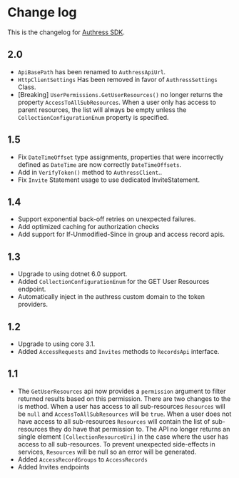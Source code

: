 # Change log
This is the changelog for [Authress SDK](readme.md).

## 2.0 ##
* `ApiBasePath` has been renamed to `AuthressApiUrl`.
* `HttpClientSettings` Has been removed in favor of `AuthressSettings` Class.
* [Breaking] `UserPermissions.GetUserResources()` no longer returns the property `AccessToAllSubResources`. When a user only has access to parent resources, the list will always be empty unless the `CollectionConfigurationEnum` property is specified.

## 1.5 ##
* Fix `DateTimeOffset` type assignments, properties that were incorrectly defined as `DateTime` are now correctly `DateTimeOffsets`.
* Add in `VerifyToken()` method to `AuthressClient`..
* Fix `Invite` Statement usage to use dedicated InviteStatement.

## 1.4 ##
* Support exponential back-off retries on unexpected failures.
* Add optimized caching for authorization checks
* Add support for If-Unmodified-Since in group and access record apis.

## 1.3 ##
* Upgrade to using dotnet 6.0 support.
* Added `CollectionConfigurationEnum` for the GET User Resources endpoint.
* Automatically inject in the authress custom domain to the token providers.


## 1.2 ##
* Upgrade to using core 3.1.
* Added `AccessRequests` and `Invites` methods to `RecordsApi` interface.

## 1.1 ##
* The `GetUserResources` api now provides a `permission` argument to filter returned results based on this permission. There are two changes to the is method. When a user has access to all sub-resources `Resources` will be `null` and `AccessToAllSubResources` will be `true`. When a user does not have access to all sub-resources `Resources` will contain the list of sub-resources they do have that permission to. The API no longer returns an single element `[CollectionResourceUri]` in the case where the user has access to all sub-resources. To prevent unexpected side-effects in services, `Resources` will be null so an error will be generated.
* Added `AccessRecordGroups` to `AccessRecords`
* Added Invites endpoints
